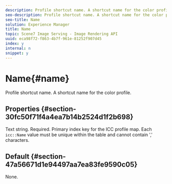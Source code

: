 ```yaml
---
description: Profile shortcut name. A shortcut name for the color profile.
seo-description: Profile shortcut name. A shortcut name for the color profile.
seo-title: Name
solution: Experience Manager
title: Name
topic: Scene7 Image Serving - Image Rendering API
uuid: eca98f72-f863-4b7f-961e-81252f907d45
index: y
internal: n
snippet: y
---
```


# Name{#name}

Profile shortcut name. A shortcut name for the color profile.

## Properties {#section-30fc50f71f4a4ea7b14b2524d1f2b698}

Text string. Required. Primary index key for the ICC profile map. Each `icc::Name` value must be unique within the table and cannot contain ',' characters.

## Default {#section-47a56671d1e94497aa7ea83fe9590c05}

None. 
